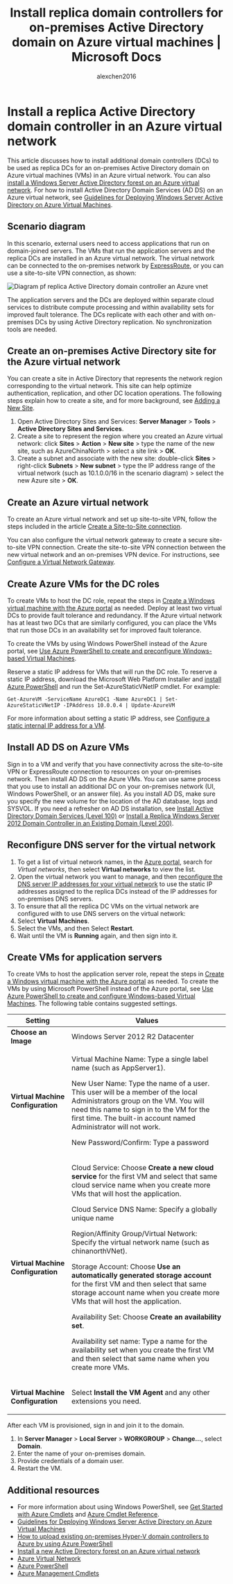 ﻿---
title: Install replica domain controllers for on-premises Active Directory domain on Azure virtual machines  | Microsoft Docs
description: How to install replica DCs for an on-premises Active Directory domain on Azure virtual machines (VMs) in an Azure virtual network.
services: active-directory
documentationcenter: ''
author: alexchen2016
manager: digimobile
editor: ''

ms.assetid: 8c9ebf1b-289a-4dd6-9567-a946450005c0
ms.service: active-directory
ms.workload: identity
ms.tgt_pltfrm: na
ms.devlang: na
ms.topic: article
origin.date: 11/12/2017
ms.date: 11/22/2017
ms.author: v-junlch
ms.reviewer: jeffsta

ms.custom: oldportal;it-pro;

---
# Install a replica Active Directory domain controller in an Azure virtual network
This article discusses how to install additional domain controllers (DCs) to be used as replica DCs for an on-premises Active Directory domain on Azure virtual machines (VMs) in an Azure virtual network. You can also [install a Windows Server Active Directory forest on an Azure virtual network](active-directory-new-forest-virtual-machine.md). For how to install Active Directory Domain Services (AD DS) on an Azure virtual network, see [Guidelines for Deploying Windows Server Active Directory on Azure Virtual Machines](https://msdn.microsoft.com/library/azure/jj156090.aspx).

## Scenario diagram
In this scenario, external users need to access applications that run on domain-joined servers. The VMs that run the application servers and the replica DCs are installed in an Azure virtual network. The virtual network can be connected to the on-premises network by [ExpressRoute](../expressroute/expressroute-locations-providers.md), or you can use a site-to-site VPN connection, as shown: 

![Diagram pf replica Active Directory domain controller an Azure vnet][1]

The application servers and the DCs are deployed within separate cloud services to distribute compute processing and within availability sets for improved fault tolerance.
The DCs replicate with each other and with on-premises DCs by using Active Directory replication. No synchronization tools are needed.

## Create an on-premises Active Directory site for the Azure virtual network
You can create a site in Active Directory that represents the network region corresponding to the virtual network. This site can help optimize authentication, replication, and other DC location operations. The following steps explain how to create a site, and for more background, see [Adding a New Site](https://technet.microsoft.com/library/cc781496.aspx).

1. Open Active Directory Sites and Services: **Server Manager** > **Tools** > **Active Directory Sites and Services**.
2. Create a site to represent the region where you created an Azure virtual network: click **Sites** > **Action** > **New site** > type the name of the new site, such as AzureChinaNorth > select a site link > **OK**.
3. Create a subnet and associate with the new site: double-click **Sites** > right-click **Subnets** > **New subnet** > type the IP address range of the virtual network (such as 10.1.0.0/16 in the scenario diagram) > select the new Azure site > **OK**.

## Create an Azure virtual network
To create an Azure virtual network and set up site-to-site VPN, follow the steps included in the article [Create a Site-to-Site connection](../vpn-gateway/vpn-gateway-howto-site-to-site-resource-manager-portal.md). 

You can also configure the virtual network gateway to create a secure site-to-site VPN connection. Create the site-to-site VPN connection between the new virtual network and an on-premises VPN device. For instructions, see [Configure a Virtual Network Gateway](../vpn-gateway/vpn-gateway-configure-vpn-gateway-mp.md).

## Create Azure VMs for the DC roles
To create VMs to host the DC role, repeat the steps in [Create a Windows virtual machine with the Azure portal](../virtual-machines/windows/quick-create-portal.md) as needed. Deploy at least two virtual DCs to provide fault tolerance and redundancy. If the Azure virtual network has at least two DCs that are similarly configured, you can place the VMs that run those DCs in an availability set for improved fault tolerance.

To create the VMs by using Windows PowerShell instead of the Azure portal, see [Use Azure PowerShell to create and preconfigure Windows-based Virtual Machines](../virtual-machines/windows/classic/create-powershell.md).

Reserve a static IP address for VMs that will run the DC role. To reserve a static IP address, download the Microsoft Web Platform Installer and [install Azure PowerShell](https://docs.microsoft.com/powershell/azure/overview) and run the Set-AzureStaticVNetIP cmdlet. For example:

````
Get-AzureVM -ServiceName AzureDC1 -Name AzureDC1 | Set-AzureStaticVNetIP -IPAddress 10.0.0.4 | Update-AzureVM
````
For more information about setting a static IP address, see [Configure a static internal IP address for a VM](../virtual-network/virtual-networks-reserved-private-ip.md).

## Install AD DS on Azure VMs
Sign in to a VM and verify that you have connectivity across the site-to-site VPN or ExpressRoute connection to resources on your on-premises network. Then install AD DS on the Azure VMs. You can use same process that you use to install an additional DC on your on-premises network (UI, Windows PowerShell, or an answer file). As you install AD DS, make sure you specify the new volume for the location of the AD database, logs and SYSVOL. If you need a refresher on AD DS installation, see  [Install Active Directory Domain Services (Level 100)](https://technet.microsoft.com/library/hh472162.aspx) or [Install a Replica Windows Server 2012 Domain Controller in an Existing Domain (Level 200)](https://technet.microsoft.com/library/jj574134.aspx).

## Reconfigure DNS server for the virtual network
1. To get a list of virtual network names, in the [Azure portal](https://portal.azure.cn), search for *Virtual networks*, then select **Virtual networks** to view the list. 
2. Open the virtual network you want to manage, and then [reconfigure the DNS server IP addresses for your virtual network](../virtual-network/manage-virtual-network.md#change-dns-servers) to use the static IP addresses assigned to the replica DCs instead of the IP addresses for on-premises DNS servers.
3. To ensure that all the replica DC VMs on the virtual network are configured with to use DNS servers on the virtual network:
  1. Select **Virtual Machines**.
  2. Select the VMs, and then Select **Restart**. 
  3. Wait until the VM is **Running** again, and then sign into it.

## Create VMs for application servers

To create VMs to host the application server role, repeat the steps in [Create a Windows virtual machine with the Azure portal](../virtual-machines/windows/quick-create-portal.md) as needed. To create the VMs by using Microsoft PowerShell instead of the Azure portal, see [Use Azure PowerShell to create and configure Windows-based Virtual Machines](../virtual-machines/windows/classic/create-powershell.md). The following table contains suggested settings.

| Setting | Values |
| --- | --- |
|  **Choose an Image** | Windows Server 2012 R2 Datacenter |
|  **Virtual Machine Configuration** |<p>Virtual Machine Name: Type a single label name (such as  AppServer1).</p><p>New User Name: Type the name of a user. This user will be a member of the local Administrators group on the VM. You will need this name to sign in to the VM for the first time. The built-in account named Administrator will not work.</p><p>New Password/Confirm: Type a password</p> |
|  **Virtual Machine Configuration** |<p>Cloud Service: Choose **Create a new cloud service** for the first VM and select that same cloud service name when you create more VMs that will host the application.</p><p>Cloud Service DNS Name: Specify a globally unique name</p><p>Region/Affinity Group/Virtual Network: Specify the virtual network name (such as chinanorthVNet).</p><p>Storage Account: Choose **Use an automatically generated storage account** for the first VM and then select that same storage account name when you create more VMs that will host the application.</p><p>Availability Set: Choose **Create an availability set**.</p><p>Availability set name: Type a name for the availability set when you create the first VM and then select that same name when you create more VMs.</p> |
|  **Virtual Machine Configuration** |<p>Select <b>Install the VM Agent</b> and any other extensions you need.</p> |
  
After each VM is provisioned, sign in and join it to the domain. 
1. In **Server Manager** &gt; **Local Server** &gt; **WORKGROUP** &gt; **Change…**, select **Domain**.
2. Enter the name of your on-premises domain. 
3. Provide credentials of a domain user.
4. Restart the VM.

## Additional resources

- For more information about using Windows PowerShell, see [Get Started with Azure Cmdlets](https://docs.microsoft.com/powershell/azure/overview) and [Azure Cmdlet Reference](https://docs.microsoft.com/powershell/azure/get-started-azureps).
- [Guidelines for Deploying Windows Server Active Directory on Azure Virtual Machines](https://msdn.microsoft.com/library/azure/jj156090.aspx)
- [How to upload existing on-premises Hyper-V domain controllers to Azure by using Azure PowerShell](http://support.microsoft.com/kb/2904015)
- [Install a new Active Directory forest on an Azure virtual network](active-directory-new-forest-virtual-machine.md)
- [Azure Virtual Network](../virtual-network/virtual-networks-overview.md)
- [Azure PowerShell](https://docs.microsoft.com/powershell/azure/overview)
- [Azure Management Cmdlets](https://docs.microsoft.com/powershell/module/azurerm.compute/#virtual_machines)

<!--Image references-->
[1]: ./media/active-directory-install-replica-active-directory-domain-controller/ReplicaDCsOnAzureVNet.png

<!--Update_Description: wording update -->
